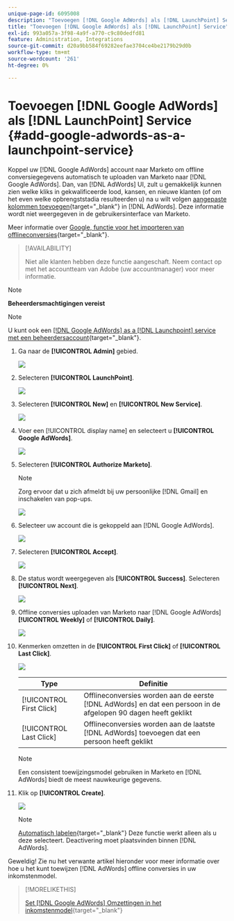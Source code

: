 ```yaml
---
unique-page-id: 6095008
description: "Toevoegen [!DNL Google AdWords] als [!DNL LaunchPoint] Service - Marketo Docs - Productdocumentatie"
title: "Toevoegen [!DNL Google AdWords] als [!DNL LaunchPoint] Service"
exl-id: 993a057a-3f98-4a9f-a770-c9c80dedfd81
feature: Administration, Integrations
source-git-commit: d20a9bb584f69282eefae3704ce4be2179b29d0b
workflow-type: tm+mt
source-wordcount: '261'
ht-degree: 0%

---
```


# Toevoegen [!DNL Google AdWords] als [!DNL LaunchPoint] Service {#add-google-adwords-as-a-launchpoint-service}

Koppel uw [!DNL Google AdWords] account naar Marketo om offline conversiegegevens automatisch te uploaden van Marketo naar [!DNL Google AdWords]. Dan, van [!DNL AdWords] UI, zult u gemakkelijk kunnen zien welke kliks in gekwalificeerde lood, kansen, en nieuwe klanten (of om het even welke opbrengststadia resulteerden u) na u wilt volgen [aangepaste kolommen toevoegen](https://support.google.com/adwords/answer/3073556){target="_blank"} in [!DNL AdWords]. Deze informatie wordt niet weergegeven in de gebruikersinterface van Marketo.

Meer informatie over [Google, functie voor het importeren van offlineconversies](https://support.google.com/adwords/answer/2998031?hl=en){target="_blank"}.

>[!AVAILABILITY]
>
>Niet alle klanten hebben deze functie aangeschaft. Neem contact op met het accountteam van Adobe (uw accountmanager) voor meer informatie.

>[!NOTE]
>
>**Beheerdersmachtigingen vereist**

>[!NOTE]
>
>U kunt ook een [[!DNL Google AdWords] as a [!DNL Launchpoint] service met een beheerdersaccount](/help/marketo/product-docs/administration/additional-integrations/add-google-adwords-as-a-launchpoint-service-with-a-manager-account.md){target="_blank"}.

1. Ga naar de **[!UICONTROL Admin]** gebied.

   ![](assets/add-google-adwords-as-a-launchpoint-service-1.png)

1. Selecteren **[!UICONTROL LaunchPoint]**.

   ![](assets/add-google-adwords-as-a-launchpoint-service-2.png)

1. Selecteren **[!UICONTROL New]** en **[!UICONTROL New Service]**.

   ![](assets/add-google-adwords-as-a-launchpoint-service-3.png)

1. Voer een [!UICONTROL display name] en selecteert u **[!UICONTROL Google AdWords]**.

   ![](assets/add-google-adwords-as-a-launchpoint-service-4.png)

1. Selecteren **[!UICONTROL Authorize Marketo]**.

   >[!NOTE]
   >
   >Zorg ervoor dat u zich afmeldt bij uw persoonlijke [!DNL Gmail] en inschakelen van pop-ups.

   ![](assets/add-google-adwords-as-a-launchpoint-service-5.png)

1. Selecteer uw account die is gekoppeld aan [!DNL Google AdWords].

   ![](assets/add-google-adwords-as-a-launchpoint-service-6.png)

1. Selecteren **[!UICONTROL Accept]**.

   ![](assets/add-google-adwords-as-a-launchpoint-service-7.png)

1. De status wordt weergegeven als **[!UICONTROL Success]**. Selecteren **[!UICONTROL Next]**.

   ![](assets/add-google-adwords-as-a-launchpoint-service-8.png)

1. Offline conversies uploaden van Marketo naar [!DNL Google AdWords] **[!UICONTROL Weekly]** of **[!UICONTROL Daily]**.

   ![](assets/add-google-adwords-as-a-launchpoint-service-9.png)

1. Kenmerken omzetten in de **[!UICONTROL First Click]** of **[!UICONTROL Last Click]**.

   ![](assets/add-google-adwords-as-a-launchpoint-service-10.png)

   | Type | Definitie |
   |---|---|
   | [!UICONTROL First Click] | Offlineconversies worden aan de eerste [!DNL AdWords] en dat een persoon in de afgelopen 90 dagen heeft geklikt |
   | [!UICONTROL Last Click] | Offlineconversies worden aan de laatste [!DNL AdWords] toevoegen dat een persoon heeft geklikt |

   >[!NOTE]
   >
   >Een consistent toewijzingsmodel gebruiken in Marketo en [!DNL AdWords] biedt de meest nauwkeurige gegevens.

1. Klik op **[!UICONTROL Create]**.

   ![](assets/add-google-adwords-as-a-launchpoint-service-11.png)

   >[!NOTE]
   >
   >[Automatisch labelen](https://support.google.com/adwords/answer/1752125?hl=en){target="_blank"} Deze functie werkt alleen als u deze selecteert. Deactivering moet plaatsvinden binnen [!DNL AdWords].

Geweldig! Zie nu het verwante artikel hieronder voor meer informatie over hoe u het kunt toewijzen [!DNL AdWords] offline conversies in uw inkomstenmodel.

>[!MORELIKETHIS]
>
>[Set [!DNL Google AdWords] Omzettingen in het inkomstenmodel](/help/marketo/product-docs/reporting/revenue-cycle-analytics/revenue-cycle-models/set-google-adwords-conversions-in-the-revenue-model.md){target="_blank"}
